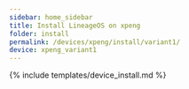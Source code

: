 ```yaml
---
sidebar: home_sidebar
title: Install LineageOS on xpeng
folder: install
permalink: /devices/xpeng/install/variant1/
device: xpeng_variant1
---
```

{% include templates/device_install.md %}
